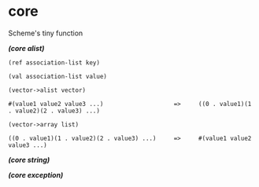 # core
Scheme's tiny function


***(core alist)***

`(ref association-list key)`

`(val association-list value)`

 `(vector->alist vector)`		
		
		
```
#(value1 value2 value3 ...)                    =>     ((0 . value1)(1 . value2)(2 . value3) ...) 		
```		
		
 `(vector->array list)`		
		
```		
((0 . value1)(1 . value2)(2 . value3) ...)     =>     #(value1 value2 value3 ...)		
```

***(core string)***


***(core exception)***
